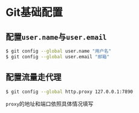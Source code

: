 # Git基础配置

## 配置`user.name`与`user.email`

```bash
$ git config --global user.name "用户名"
$ git config --global user.email "邮箱"
```

## 配置流量走代理
```bash
$ git config --global http.proxy 127.0.0.1:7890
```
`proxy`的地址和端口依照具体情况填写

